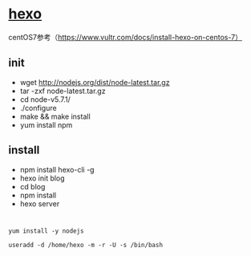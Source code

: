 
  # [hexo](https://hexo.io/)
  centOS7参考（https://www.vultr.com/docs/install-hexo-on-centos-7）

  ## init
  * wget http://nodejs.org/dist/node-latest.tar.gz
  * tar -zxf node-latest.tar.gz
  * cd node-v5.7.1/
  * ./configure
  * make && make install
  * yum install npm


  ## install
  * npm install hexo-cli -g
  * hexo init blog
  * cd blog
  * npm install
  * hexo server



  #
  ```
  yum install -y nodejs

  useradd -d /home/hexo -m -r -U -s /bin/bash
  ```
